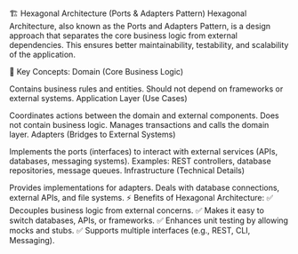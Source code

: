 🏗 Hexagonal Architecture (Ports & Adapters Pattern)
Hexagonal Architecture, also known as the Ports and Adapters Pattern, is a design approach that separates the core business logic from external dependencies. This ensures better maintainability, testability, and scalability of the application.

🔹 Key Concepts:
Domain (Core Business Logic)

Contains business rules and entities.
Should not depend on frameworks or external systems.
Application Layer (Use Cases)

Coordinates actions between the domain and external components.
Does not contain business logic.
Manages transactions and calls the domain layer.
Adapters (Bridges to External Systems)

Implements the ports (interfaces) to interact with external services (APIs, databases, messaging systems).
Examples: REST controllers, database repositories, message queues.
Infrastructure (Technical Details)

Provides implementations for adapters.
Deals with database connections, external APIs, and file systems.
⚡ Benefits of Hexagonal Architecture:
✅ Decouples business logic from external concerns.
✅ Makes it easy to switch databases, APIs, or frameworks.
✅ Enhances unit testing by allowing mocks and stubs.
✅ Supports multiple interfaces (e.g., REST, CLI, Messaging).
